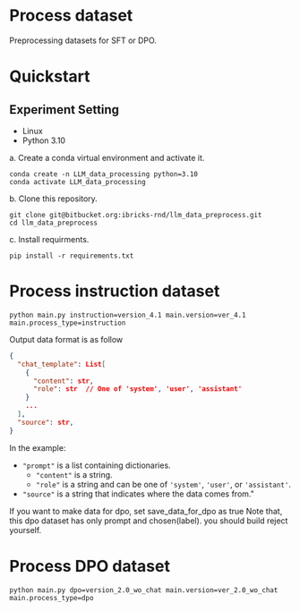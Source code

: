 # Process dataset

Preprocessing datasets for SFT or DPO.

# Quickstart

## Experiment Setting

- Linux
- Python 3.10

a. Create a conda virtual environment and activate it.

```shell
conda create -n LLM_data_processing python=3.10
conda activate LLM_data_processing
```

b. Clone this repository.

```shell
git clone git@bitbucket.org:ibricks-rnd/llm_data_preprocess.git
cd llm_data_preprocess
```

c. Install requirments.

```shell
pip install -r requirements.txt
```

# Process instruction dataset

```shell
python main.py instruction=version_4.1 main.version=ver_4.1 main.process_type=instruction
```

Output data format is as follow

```json
{
  "chat_template": List[
    {
      "content": str,
      "role": str  // One of 'system', 'user', 'assistant'
    }
    ...
  ],
  "source": str,
}
```

In the example:
- `"prompt"` is a list containing dictionaries.
  - `"content"` is a string.
  - `"role"` is a string and can be one of `'system'`, `'user'`, or `'assistant'`.
- `"source"` is a string that indicates where the data comes from."

If you want to make data for dpo, set save_data_for_dpo as true
Note that, this dpo dataset has only prompt and chosen(label). you should build reject yourself. 


# Process DPO dataset

```shell
python main.py dpo=version_2.0_wo_chat main.version=ver_2.0_wo_chat main.process_type=dpo
```